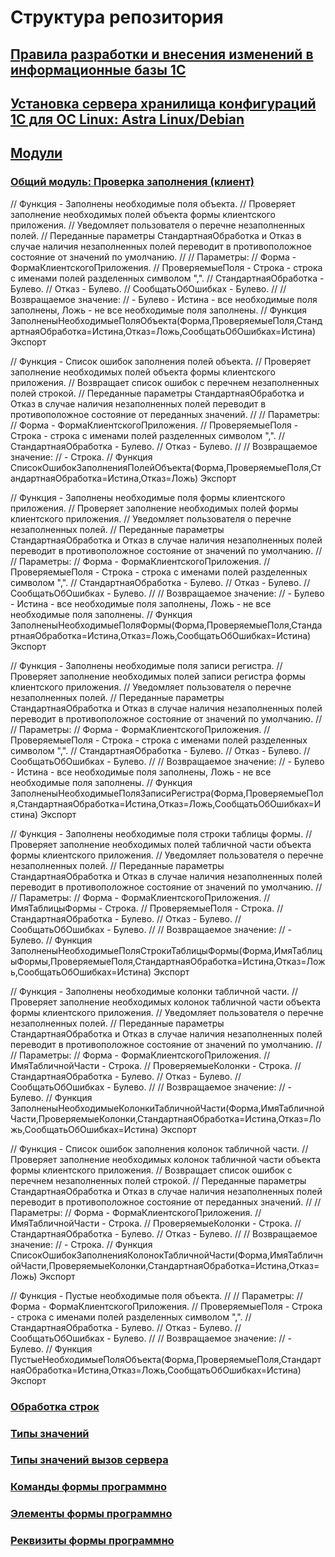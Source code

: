 # Структура репозитория

## [Правила разработки и внесения изменений в информационные базы 1С](https://github.com/YaroslavMizgirev/1C/blob/main/DevelopersStandards.md)

## [Установка сервера хранилища конфигураций 1С для ОС Linux: Astra Linux/Debian](https://github.com/YaroslavMizgirev/1C/blob/main/ConfigurationStorageService.md)

## [Модули](https://github.com/YaroslavMizgirev/1C/tree/main/modules)

### [Общий модуль: Проверка заполнения (клиент)](https://github.com/YaroslavMizgirev/1C/blob/main/modules/CheckingCompletionClient.bsl)

// Функция - Заполнены необходимые поля объекта.
//  Проверяет заполнение необходимых полей объекта формы клиентского приложения.
//  Уведомляет пользователя о перечне незаполненных полей.
//  Переданные параметры СтандартнаяОбработка и Отказ в случае наличия незаполненных полей переводит в противоположное состояние от значений по умолчанию.
//
// Параметры:
//  Форма - ФормаКлиентскогоПриложения.
//  ПроверяемыеПоля - Строка - строка с именами полей разделенных символом ",".
//  СтандартнаяОбработка - Булево.
//  Отказ - Булево.
//  СообщатьОбОшибках - Булево.
//
// Возвращаемое значение:
//   - Булево - Истина - все необходимые поля заполнены, Ложь - не все необходимые поля заполнены.
//
Функция ЗаполненыНеобходимыеПоляОбъекта(Форма,ПроверяемыеПоля,СтандартнаяОбработка=Истина,Отказ=Ложь,СообщатьОбОшибках=Истина) Экспорт

// Функция - Список ошибок заполнения полей объекта.
//  Проверяет заполнение необходимых полей объекта формы клиентского приложения.
//  Возвращает список ошибок с перечнем незаполненных полей строкой.
//  Переданные параметры СтандартнаяОбработка и Отказ в случае наличия незаполненных полей переводит в противоположное состояние от переданных значений.
//
// Параметры:
//  Форма - ФормаКлиентскогоПриложения.
//  ПроверяемыеПоля - Строка - строка с именами полей разделенных символом ",".
//  СтандартнаяОбработка - Булево.
//  Отказ - Булево.
//
// Возвращаемое значение:
//   - Строка.
//
Функция СписокОшибокЗаполненияПолейОбъекта(Форма,ПроверяемыеПоля,СтандартнаяОбработка=Истина,Отказ=Ложь) Экспорт

// Функция - Заполнены необходимые поля формы клиентского приложения.
//  Проверяет заполнение необходимых полей формы клиентского приложения.
//  Уведомляет пользователя о перечне незаполненных полей.
//  Переданные параметры СтандартнаяОбработка и Отказ в случае наличия незаполненных полей переводит в противоположное состояние от значений по умолчанию.
//
// Параметры:
//  Форма - ФормаКлиентскогоПриложения.
//  ПроверяемыеПоля - Строка - строка с именами полей разделенных символом ",".
//  СтандартнаяОбработка - Булево.
//  Отказ - Булево.
//  СообщатьОбОшибках - Булево.
//
// Возвращаемое значение:
//   - Булево - Истина - все необходимые поля заполнены, Ложь - не все необходимые поля заполнены.
//
Функция ЗаполненыНеобходимыеПоляФормы(Форма,ПроверяемыеПоля,СтандартнаяОбработка=Истина,Отказ=Ложь,СообщатьОбОшибках=Истина) Экспорт

// Функция - Заполнены необходимые поля записи регистра.
//  Проверяет заполнение необходимых полей записи регистра формы клиентского приложения.
//  Уведомляет пользователя о перечне незаполненных полей.
//  Переданные параметры СтандартнаяОбработка и Отказ в случае наличия незаполненных полей переводит в противоположное состояние от значений по умолчанию.
//
// Параметры:
//  Форма - ФормаКлиентскогоПриложения.
//  ПроверяемыеПоля - Строка - строка с именами полей разделенных символом ",".
//  СтандартнаяОбработка - Булево.
//  Отказ - Булево.
//  СообщатьОбОшибках - Булево.
//
// Возвращаемое значение:
//   - Булево - Истина - все необходимые поля заполнены, Ложь - не все необходимые поля заполнены.
//
Функция ЗаполненыНеобходимыеПоляЗаписиРегистра(Форма,ПроверяемыеПоля,СтандартнаяОбработка=Истина,Отказ=Ложь,СообщатьОбОшибках=Истина) Экспорт

// Функция - Заполнены необходимые поля строки таблицы формы.
//  Проверяет заполнение необходимых полей табличной части объекта формы клиентского приложения.
//  Уведомляет пользователя о перечне незаполненных полей.
//  Переданные параметры СтандартнаяОбработка и Отказ в случае наличия незаполненных полей переводит в противоположное состояние от значений по умолчанию.
//
// Параметры:
//  Форма - ФормаКлиентскогоПриложения.
//  ИмяТаблицыФормы - Строка.
//  ПроверяемыеПоля - Строка.
//  СтандартнаяОбработка - Булево.
//  Отказ - Булево.
//  СообщатьОбОшибках - Булево.
//
// Возвращаемое значение:
//   - Булево.
//
Функция ЗаполненыНеобходимыеПоляСтрокиТаблицыФормы(Форма,ИмяТаблицыФормы,ПроверяемыеПоля,СтандартнаяОбработка=Истина,Отказ=Ложь,СообщатьОбОшибках=Истина) Экспорт

// Функция - Заполнены необходимые колонки табличной части.
//  Проверяет заполнение необходимых колонок табличной части объекта формы клиентского приложения.
//  Уведомляет пользователя о перечне незаполненных полей.
//  Переданные параметры СтандартнаяОбработка и Отказ в случае наличия незаполненных полей переводит в противоположное состояние от значений по умолчанию.
//
// Параметры:
//  Форма - ФормаКлиентскогоПриложения.
//  ИмяТабличнойЧасти - Строка.
//  ПроверяемыеКолонки - Строка.
//  СтандартнаяОбработка - Булево.
//  Отказ - Булево.
//  СообщатьОбОшибках - Булево.
//
// Возвращаемое значение:
//   - Булево.
//
Функция ЗаполненыНеобходимыеКолонкиТабличнойЧасти(Форма,ИмяТабличнойЧасти,ПроверяемыеКолонки,СтандартнаяОбработка=Истина,Отказ=Ложь,СообщатьОбОшибках=Истина) Экспорт

// Функция - Список ошибок заполнения колонок табличной части.
//  Проверяет заполнение необходимых колонок табличной части объекта формы клиентского приложения.
//  Возвращает список ошибок с перечнем незаполненных полей строкой.
//  Переданные параметры СтандартнаяОбработка и Отказ в случае наличия незаполненных полей переводит в противоположное состояние от переданных значений.
//
// Параметры:
//  Форма - ФормаКлиентскогоПриложения.
//  ИмяТабличнойЧасти - Строка.
//  ПроверяемыеКолонки - Строка.
//  СтандартнаяОбработка - Булево.
//  Отказ - Булево.
//
// Возвращаемое значение:
//   - Строка.
//
Функция СписокОшибокЗаполненияКолонокТабличнойЧасти(Форма,ИмяТабличнойЧасти,ПроверяемыеКолонки,СтандартнаяОбработка=Истина,Отказ=Ложь) Экспорт

// Функция - Пустые необходимые поля объекта.
//
// Параметры:
//  Форма - ФормаКлиентскогоПриложения.
//  ПроверяемыеПоля - Строка - строка с именами полей разделенных символом ",".
//  СтандартнаяОбработка - Булево.
//  Отказ - Булево.
//  СообщатьОбОшибках - Булево.
//
// Возвращаемое значение:
//   - Булево.
//
Функция ПустыеНеобходимыеПоляОбъекта(Форма,ПроверяемыеПоля,СтандартнаяОбработка=Истина,Отказ=Ложь,СообщатьОбОшибках=Истина) Экспорт

### [Обработка строк](https://github.com/YaroslavMizgirev/1C/blob/main/modules/StringProcessing.bsl)

### [Типы значений](https://github.com/YaroslavMizgirev/1C/blob/main/modules/DataType.bsl)

### [Типы значений вызов сервера](https://github.com/YaroslavMizgirev/1C/blob/main/modules/DataTypeServerCall.bsl)

### [Команды формы программно](https://github.com/YaroslavMizgirev/1C/blob/main/modules/FormCommandProgrammatically.bsl)

### [Элементы формы программно](https://github.com/YaroslavMizgirev/1C/blob/main/modules/FormElementProgrammatically.bsl)

### [Реквизиты формы программно](https://github.com/YaroslavMizgirev/1C/blob/main/modules/FormPropsProgrammatically.bsl)
